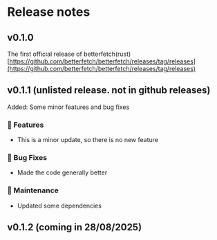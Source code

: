 # Release notes
## v0.1.0
The first official release of betterfetch(rust)
[https://github.com/betterfetch/betterfetch/releases/tag/releases](https://github.com/betterfetch/betterfetch/releases/tag/releases)
## v0.1.1 (unlisted release. not in github releases)
Added: Some minor features and bug fixes
### 🚀 Features
- This is a minor update, so there is no new feature

### 🐛 Bug Fixes
- Made the code generally better

### 🔧 Maintenance
- Updated some dependencies
## v0.1.2 (coming in 28/08/2025)
